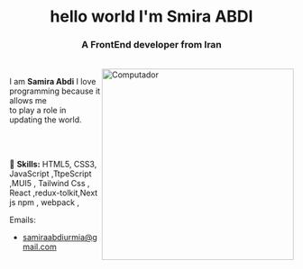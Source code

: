   <h1 align="center">hello world I'm Smira ABDI</h1>
    <h3 align="center">A FrontEnd developer from Iran</h3><br />
    <img src="https://raw.githubusercontent.com/MicaelliMedeiros/micaellimedeiros/master/image/computer-illustration.png" min-width="340px" max-width="400px" width="340px" align="right" alt="Computador">

<p align="left"> 
I am <strong>Samira Abdi</strong>
 I love programming because it allows me 
<br /> 
to play a role in updating the world.
</p>
<br /><br />
<p align="left">
  🦄 <strong>Skills:</strong> HTML5, CSS3, JavaScript ,TtpeScript ,MUI5 , Tailwind Css ,<br /> React ,redux-tolkit,Next js npm , webpack ,
</p>


Emails:
- samiraabdiurmia@gmail.com





 
